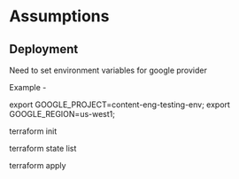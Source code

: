 # Assumptions


## Deployment
Need to set environment variables for google provider

Example - 

export GOOGLE_PROJECT=content-eng-testing-env;
export GOOGLE_REGION=us-west1;

terraform init

terraform state list

terraform apply

